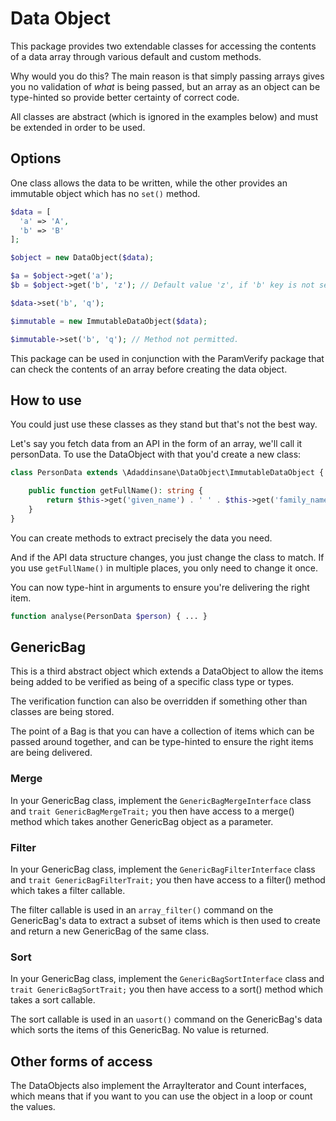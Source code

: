 Data Object
===========
This package provides two extendable classes for accessing the contents of a
data array through various default and custom methods.

Why would you do this? The main reason is that simply passing arrays gives you
no validation of _what_ is being passed, but an array as an object can be
type-hinted so provide better certainty of correct code.

All classes are abstract (which is ignored in the examples below) and must be
extended in order to be used.

Options
-------
One class allows the data to be written, while the other provides an immutable
object which has no `set()` method.

```php
$data = [
  'a' => 'A',
  'b' => 'B'
];

$object = new DataObject($data);

$a = $object->get('a');
$b = $object->get('b', 'z'); // Default value 'z', if 'b' key is not set.

$data->set('b', 'q');

$immutable = new ImmutableDataObject($data);

$immutable->set('b', 'q'); // Method not permitted.
```

This package can be used in conjunction with the ParamVerify package that can
check the contents of an array before creating the data object.

How to use
----------
You could just use these classes as they stand but that's not the best way.

Let's say you fetch data from an API in the form of an array, we'll call it
personData. To use the DataObject with that you'd create a new class:

```php
class PersonData extends \Adaddinsane\DataObject\ImmutableDataObject {

    public function getFullName(): string {
        return $this->get('given_name') . ' ' . $this->get('family_name');
    }
}
```
You can create methods to extract precisely the data you need.

And if the API data structure changes, you just change the class to match. If
you use `getFullName()` in multiple places, you only need to change it once.

You can now type-hint in arguments to ensure you're delivering the right item.
```php
function analyse(PersonData $person) { ... }
```

GenericBag
----------
This is a third abstract object which extends a DataObject to allow the items
being added to be verified as being of a specific class type or types.

The verification function can also be overridden if something other than
classes are being stored.

The point of a Bag is that you can have a collection of items which can be
passed around together, and can be type-hinted to ensure the right items are
being delivered.

### Merge
In your GenericBag class, implement the `GenericBagMergeInterface` class and
`trait GenericBagMergeTrait;` you then have access to a merge() method which
takes another GenericBag object as a parameter.

### Filter
In your GenericBag class, implement the `GenericBagFilterInterface` class and
`trait GenericBagFilterTrait;` you then have access to a filter() method which
takes a filter callable.

The filter callable is used in an `array_filter()` command on the GenericBag's
data  to extract a subset of items which is then used to create and return a
new GenericBag of the same class.

### Sort
In your GenericBag class, implement the `GenericBagSortInterface` class and
`trait GenericBagSortTrait;` you then have access to a sort() method which
takes a sort callable.

The sort callable is used in an `uasort()` command on the GenericBag's
data which sorts the items of this GenericBag. No value is returned.

Other forms of access
---------------------
The DataObjects also implement the ArrayIterator and Count interfaces, which
means that if you want to you can use the object in a loop or count the values.